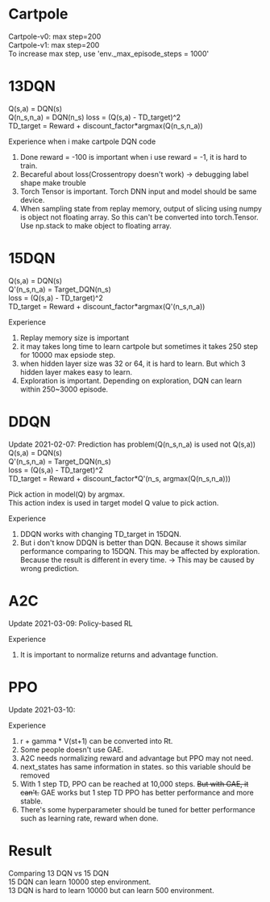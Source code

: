# Cartpole
Cartpole-v0: max step=200  
Cartpole-v1: max step=200  
To increase max step, use 'env._max_episode_steps = 1000'

# 13DQN
Q(s,a) = DQN(s)  
Q(n_s,n_a) = DQN(n_s)
loss = (Q(s,a) - TD_target)^2  
TD_target = Reward + discount_factor*argmax(Q(n_s,n_a))

Experience when i make cartpole DQN code
1. Done reward = -100 is important when i use reward = -1, it is hard to train.
2. Becareful about loss(Crossentropy doesn't work) -> debugging label shape make trouble
3. Torch Tensor is important. Torch DNN input and model should be same device.
4. When sampling state from replay memory, output of slicing using numpy is object not floating array. So this can't be converted into torch.Tensor. Use np.stack to make object to floating array.

# 15DQN
Q(s,a) = DQN(s)  
Q'(n_s,n_a) = Target_DQN(n_s)  
loss = (Q(s,a) - TD_target)^2  
TD_target = Reward + discount_factor*argmax(Q'(n_s,n_a))

Experience
1. Replay memory size is important 
2. it may takes long time to learn cartpole but sometimes it takes 250 step for 10000 max epsiode step.
3. when hidden layer size was 32 or 64, it is hard to learn. But which 3 hidden layer makes easy to learn.
4. Exploration is important. Depending on exploration, DQN can learn within 250~3000 episode.

# DDQN
Update 2021-02-07: Prediction has problem(Q(n_s,n_a) is used not Q(s,a))
Q(s,a) = DQN(s)  
Q'(n_s,n_a) = Target_DQN(n_s)  
loss = (Q(s,a) - TD_target)^2  
TD_target = Reward + discount_factor*Q'(n_s, argmax(Q(n_s,n_a)))

Pick action in model(Q) by argmax.  
This action index is used in target model Q value to pick action.

Experience
1. DDQN works with changing TD_target in 15DQN. 
2. But i don't know DDQN is better than DQN. Because it shows similar performance comparing to 15DQN. This may be affected by exploration. Because the result is different in every time. ->  This may be caused by wrong prediction.

# A2C
Update 2021-03-09: Policy-based RL

Experience  
1. It is important to normalize returns and advantage function.

# PPO
Update 2021-03-10: 

Experience
1. r + gamma * V(st+1) can be converted into Rt.  
2. Some people doesn't use GAE.  
3. A2C needs normalizing reward and advantage but PPO may not need.  
4. next_states has same information in states. so this variable should be removed
5. With 1 step TD, PPO can be reached at 10,000 steps. ~~But with GAE, it can't.~~ GAE works but 1 step TD PPO has better performance and more stable.  
6. There's some hyperparameter should be tuned for better performance such as learning rate, reward when done.

# Result
Comparing 13 DQN vs 15 DQN  
15 DQN can learn 10000 step environment.   
13 DQN is hard to learn 10000 but can learn 500 environment. 



